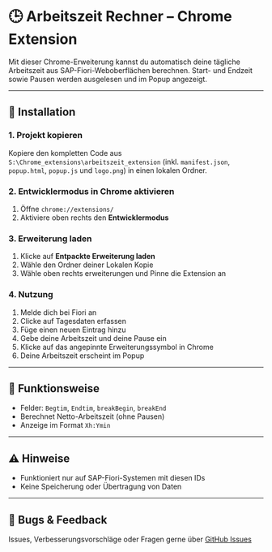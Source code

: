 # 🕒 Arbeitszeit Rechner – Chrome Extension

Mit dieser Chrome-Erweiterung kannst du automatisch deine tägliche Arbeitszeit aus SAP-Fiori-Weboberflächen berechnen. Start- und Endzeit sowie Pausen werden ausgelesen und im Popup angezeigt.

---

## 🔧 Installation

### 1. Projekt kopieren

Kopiere den kompletten Code aus `S:\Chrome_extensions\arbeitszeit_extension` (inkl. `manifest.json`, `popup.html`, `popup.js` und `logo.png`) in einen lokalen Ordner.

### 2. Entwicklermodus in Chrome aktivieren

1. Öffne `chrome://extensions/`
2. Aktiviere oben rechts den **Entwicklermodus**

### 3. Erweiterung laden

1. Klicke auf **Entpackte Erweiterung laden**
2. Wähle den Ordner deiner Lokalen Kopie
3. Wähle oben rechts erweiterungen und Pinne die Extension an

### 4. Nutzung

1. Melde dich bei Fiori an
2. Clicke auf Tagesdaten erfassen
3. Füge einen neuen Eintrag hinzu
4. Gebe deine Arbeitszeit und deine Pause ein
5. Klicke auf das angepinnte Erweiterungssymbol in Chrome
6. Deine Arbeitszeit erscheint im Popup

---

## 🧠 Funktionsweise

- Felder: `Begtim`, `Endtim`, `breakBegin`, `breakEnd`
- Berechnet Netto-Arbeitszeit (ohne Pausen)
- Anzeige im Format `Xh:Ymin`

---

## ⚠️ Hinweise

- Funktioniert nur auf SAP-Fiori-Systemen mit diesen IDs
- Keine Speicherung oder Übertragung von Daten

---

## 🐛 Bugs & Feedback

Issues, Verbesserungsvorschläge oder Fragen gerne über [GitHub Issues](https://github.com/Matthias-Bohn/arbeitszeit_extension/issues)

